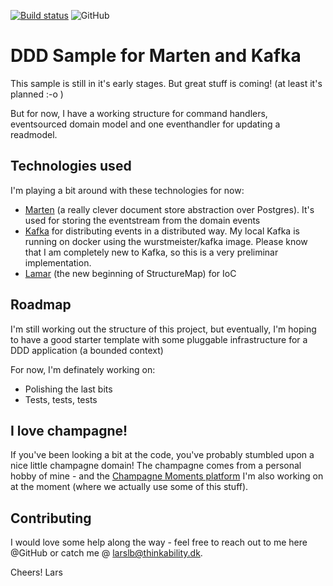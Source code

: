 [![Build status](https://thinkability.visualstudio.com/DDDSample/_apis/build/status/DDDSample-ASP.NET%20Core-CI)](https://thinkability.visualstudio.com/DDDSample/_build/latest?definitionId=-1) ![GitHub](https://img.shields.io/github/license/mashape/apistatus.svg)

# DDD Sample for Marten and Kafka
This sample is still in it's early stages. But great stuff is coming! (at least it's planned :-o )

But for now, I have a working structure for command handlers, eventsourced domain model and one eventhandler for updating a readmodel.

## Technologies used
I'm playing a bit around with these technologies for now:
* [Marten](http://jasperfx.github.io/marten/) (a really clever document store abstraction over Postgres). It's used for storing the eventstream from the domain events
* [Kafka](https://github.com/confluentinc/confluent-kafka-dotnet/) for distributing events in a distributed way. My local Kafka is running on docker using the wurstmeister/kafka image. Please know that I am completely new to Kafka, so this is a very preliminar implementation.
* [Lamar](https://jasperfx.github.io/lamar/) (the new beginning of StructureMap) for IoC

## Roadmap
I'm still working out the structure of this project, but eventually, I'm hoping to have a good starter template with some pluggable infrastructure for a DDD application (a bounded context)

For now, I'm definately working on:
* Polishing the last bits
* Tests, tests, tests

## I love champagne!
If you've been looking a bit at the code, you've probably stumbled upon a nice little champagne domain! The champagne comes from a personal hobby of mine - and the [Champagne Moments platform](https://champagnemoments.eu) I'm also working on at the moment (where we actually use some of this stuff).

## Contributing
I would love some help along the way - feel free to reach out to me here @GitHub or catch me @ larslb@thinkability.dk.

Cheers!
Lars
